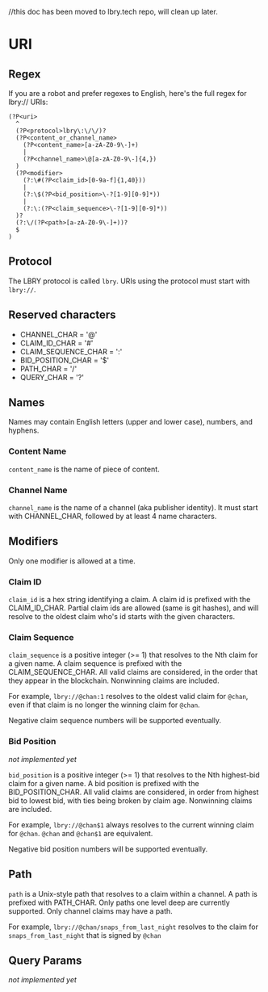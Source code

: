 //this doc has been moved to lbry.tech repo, will clean up later.
# URI

## Regex

If you are a robot and prefer regexes to English, here's the full regex for lbry:// URIs:

```
(?P<uri>
  ^
  (?P<protocol>lbry\:\/\/)?
  (?P<content_or_channel_name>
    (?P<content_name>[a-zA-Z0-9\-]+)
    |
    (?P<channel_name>\@[a-zA-Z0-9\-]{4,})
  )
  (?P<modifier>
    (?:\#(?P<claim_id>[0-9a-f]{1,40}))
    |
    (?:\$(?P<bid_position>\-?[1-9][0-9]*))
    |
    (?:\:(?P<claim_sequence>\-?[1-9][0-9]*))
  )?
  (?:\/(?P<path>[a-zA-Z0-9\-]+))?
  $
)

```

## Protocol

The LBRY protocol is called `lbry`. URIs using the protocol must start with `lbry://`.

## Reserved characters

- CHANNEL_CHAR = '@'
- CLAIM_ID_CHAR = '#'
- CLAIM_SEQUENCE_CHAR = ':'
- BID_POSITION_CHAR = '$'
- PATH_CHAR = '/'
- QUERY_CHAR = '?'

## Names

Names may contain English letters (upper and lower case), numbers, and hyphens.

### Content Name

`content_name` is the name of piece of content. 

### Channel Name

`channel_name` is the name of a channel (aka publisher identity). It must start with CHANNEL_CHAR, 
followed by at least 4 name characters.

## Modifiers

Only one modifier is allowed at a time.

### Claim ID

`claim_id` is a hex string identifying a claim. 
A claim id is prefixed with the CLAIM_ID_CHAR.
Partial claim ids are allowed (same is git hashes), and 
will resolve to the oldest claim who's id starts with the given characters. 

### Claim Sequence

`claim_sequence` is a positive integer (>= 1) that resolves to the Nth claim for a given name.
A claim sequence is prefixed with the CLAIM_SEQUENCE_CHAR.
All valid claims are considered, in the order that they appear in the blockchain. 
Nonwinning claims are included.

For example, `lbry://@chan:1` resolves to the oldest valid claim for `@chan`, even if that claim is no longer the winning claim for `@chan`.

Negative claim sequence numbers will be supported eventually. 

### Bid Position

_not implemented yet_

`bid_position` is a positive integer (>= 1) that resolves to the Nth highest-bid claim for a given name.
A bid position is prefixed with the BID_POSITION_CHAR.
All valid claims are considered, in order from highest bid to lowest bid, with ties being broken by claim age. 
Nonwinning claims are included.

For example, `lbry://@chan$1` always resolves to the current winning claim for `@chan`. `@chan` and `@chan$1` are equivalent.

Negative bid position numbers will be supported eventually.

## Path

`path` is a Unix-style path that resolves to a claim within a channel. 
A path is prefixed with PATH_CHAR.
Only paths one level deep are currently supported.
Only channel claims may have a path.

For example, `lbry://@chan/snaps_from_last_night` resolves to the claim for `snaps_from_last_night` that is signed by `@chan`

## Query Params

_not implemented yet_
